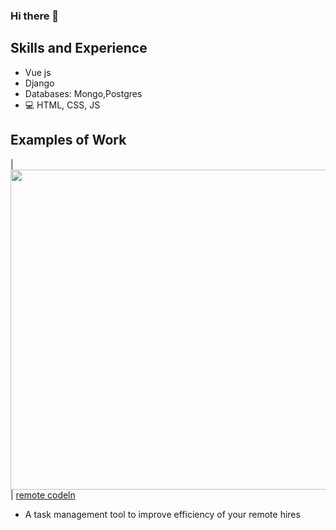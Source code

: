### Hi there 👋

<!--
**robertruhiu/robertruhiu** is a ✨ _special_ ✨ repository because its `README.md` (this file) appears on your GitHub profile.
-->
## Skills and Experience
* Vue js
* Django
* Databases: Mongo,Postgres
* 💻 HTML, CSS, JS

## Examples of Work
| <img src="https://res.cloudinary.com/dwtvwjhn3/image/upload/v1603825769/pesonal/kanban_yguoo0.png" width="512" > | [remote codeln](https://remotestaging.herokuapp.com/)
- A task management tool to improve efficiency of your remote hires


